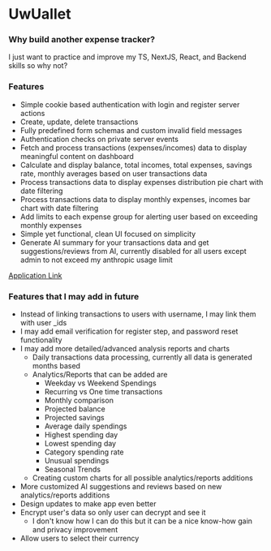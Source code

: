 # UwUallet

### Why build another expense tracker?

I just want to practice and improve my TS, NextJS, React, and Backend skills so why not?

### Features

-   Simple cookie based authentication with login and register server actions
-   Create, update, delete transactions
-   Fully predefined form schemas and custom invalid field messages
-   Authentication checks on private server events
-   Fetch and process transactions (expenses/incomes) data to display meaningful content on dashboard
-   Calculate and display balance, total incomes, total expenses, savings rate, monthly averages based on user transactions data
-   Process transactions data to display expenses distribution pie chart with date filtering
-   Process transactions data to display monthly expenses, incomes bar chart with date filtering
-   Add limits to each expense group for alerting user based on exceeding monthly expenses
-   Simple yet functional, clean UI focused on simplicity
-   Generate AI summary for your transactions data and get suggestions/reviews from AI, currently disabled for all users except admin to not exceed my anthropic usage limit

[Application Link](https://uwuallet.com)

### Features that I may add in future

-   Instead of linking transactions to users with username, I may link them with user \_ids
-   I may add email verification for register step, and password reset functionality
-   I may add more detailed/advanced analysis reports and charts
    -   Daily transactions data processing, currently all data is generated months based
    -   Analytics/Reports that can be added are
        -   Weekday vs Weekend Spendings
        -   Recurring vs One time transactions
        -   Monthly comparison
        -   Projected balance
        -   Projected savings
        -   Average daily spendings
        -   Highest spending day
        -   Lowest spending day
        -   Category spending rate
        -   Unusual spendings
        -   Seasonal Trends
    -   Creating custom charts for all possible analytics/reports additions
-   More customized AI suggestions and reviews based on new analytics/reports additions
-   Design updates to make app even better
-   Encrypt user's data so only user can decrypt and see it
    -   I don't know how I can do this but it can be a nice know-how gain and privacy improvement
-   Allow users to select their currency
